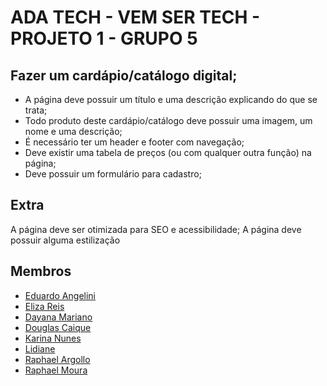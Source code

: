 <h1 color='green'> ADA TECH - VEM SER TECH - PROJETO 1 - GRUPO 5</h1>

## Fazer um cardápio/catálogo digital;
 - A página deve possuir um título e uma descrição explicando do que se trata;
 - Todo produto deste cardápio/catálogo deve possuir uma imagem, um nome e uma descrição;
 - É necessário ter um header e footer com navegação;
 - Deve existir uma tabela de preços (ou com qualquer outra função) na página;
 - Deve possuir um formulário para cadastro;
   
## Extra
A página deve ser otimizada para SEO e acessibilidade;
A página deve possuir alguma estilização

## Membros
- <a href='https://github.com/Eduangelini'>Eduardo Angelini</a>
- <a href='https://github.com/elizacso'>Eliza Reis</a>
- <a href='https://github.com/day-mariano'>Dayana Mariano</a>
- <a href='https://github.com/douglascaique'>Douglas Caique</a>
- <a href='https://github.com/karinanuunes'>Karina Nunes</a>
- <a href='#'>Lidiane</a>
- <a href='https://github.com/arghaell'>Raphael Argollo</a>
- <a href='https://github.com/Raphaell-Alves'>Raphael Moura</a>

